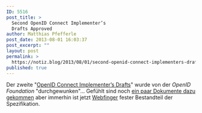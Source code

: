 ```yaml
---
ID: 5516
post_title: >
  Second OpenID Connect Implementer’s
  Drafts Approved
author: Matthias Pfefferle
post_date: 2013-08-01 16:03:37
post_excerpt: ""
layout: post
permalink: >
  https://notiz.blog/2013/08/01/second-openid-connect-implementers-drafts-approved/
published: true
---
```

Der zweite "<a href="http://openid.net/2013/07/30/second-openid-connect-implementers-drafts-approved/">OpenID Connect Implementer’s Drafts</a>" wurde von der <em>OpenID Foundation</em> "durchgewunken"... Gefühlt sind noch <a href="http://notiz.blog/2012/01/18/openid-connect-complex/">ein paar Dokumente dazu gekommen</a> aber immerhin ist jetzt <a href="http://webfinger.net">Webfinger</a> fester Bestandteil der Spezifikation.